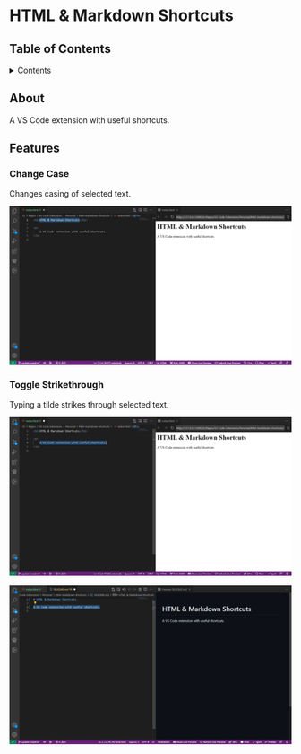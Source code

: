 # HTML & Markdown Shortcuts

## Table of Contents

<details>

   <summary>Contents</summary>

1. [About](#about)
1. [Features](#features)
1. [To do](#to-do)

</details>

## About

A VS Code extension with useful shortcuts.

## Features

### Change Case

Changes casing of selected text.

![Change Case](./img/change-case.gif)

### Toggle Strikethrough

Typing a tilde strikes through selected text.

![Toggle Strikethrough in HTML](./img/toggle-strikethrough-html.gif)

![Toggle Strikethrough in Markdown](./img/toggle-strikethrough-markdown.gif)
